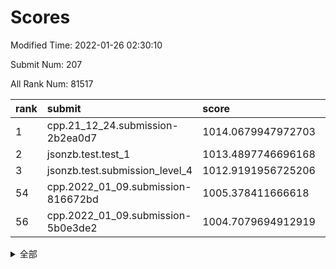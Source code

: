 # Scores

Modified Time: 2022-01-26 02:30:10

Submit Num: 207

All Rank Num: 81517

| rank |               submit               |       score        |       sigma        | pk_num |
| :--- | :--------------------------------- | :----------------- | :----------------- | :----- |
| 1    | cpp.21_12_24.submission-2b2ea0d7   | 1014.0679947972703 | 0.8073446423236295 | 1574   |
| 2    | jsonzb.test.test_1                 | 1013.4897746696168 | 0.8462243739138924 | 1581   |
| 3    | jsonzb.test.submission_level_4     | 1012.9191956725206 | 0.8278346048088749 | 1579   |
| 54   | cpp.2022_01_09.submission-816672bd | 1005.378411666618  | 0.7325551471962441 | 1576   |
| 56   | cpp.2022_01_09.submission-5b0e3de2 | 1004.7079694912919 | 0.7253901227297046 | 1573   |


<details>
<summary>全部</summary>

| rank |                 submit                 |       score        |       sigma        | pk_num |
| :--- | :------------------------------------- | :----------------- | :----------------- | :----- |
| 1    | cpp.21_12_24.submission-2b2ea0d7       | 1014.0679947972703 | 0.8073446423236295 | 1574   |
| 2    | jsonzb.test.test_1                     | 1013.4897746696168 | 0.8462243739138924 | 1581   |
| 3    | jsonzb.test.submission_level_4         | 1012.9191956725206 | 0.8278346048088749 | 1579   |
| 4    | gobigger.level_3.submission_level_3_14 | 1011.565683999896  | 0.7537576117128083 | 1577   |
| 5    | gobigger.level_3.submission_level_3_33 | 1011.5605040682715 | 0.7680455968223924 | 1571   |
| 6    | gobigger.level_3.submission_level_3_21 | 1011.395576063491  | 0.7969378244429612 | 1575   |
| 7    | gobigger.level_3.submission_level_3_19 | 1011.0528264039444 | 0.7703429058305951 | 1575   |
| 8    | gobigger.level_3.submission_level_3_16 | 1011.0041029606458 | 0.7791734639519317 | 1574   |
| 9    | gobigger.level_3.submission_level_3_26 | 1010.9919515818951 | 0.7475486836817873 | 1577   |
| 10   | gobigger.level_3.submission_level_3_38 | 1010.9879564323995 | 0.7598374076590153 | 1575   |
| 11   | gobigger.level_3.submission_level_3_10 | 1010.9427434277243 | 0.774597137519711  | 1575   |
| 12   | gobigger.level_3.submission_level_3_35 | 1010.8532920429496 | 0.764877598513105  | 1575   |
| 13   | gobigger.level_3.submission_level_3_40 | 1010.7657583259645 | 0.773549581734438  | 1571   |
| 14   | gobigger.level_3.submission_level_3_30 | 1010.7458139838502 | 0.7705274507845495 | 1573   |
| 15   | gobigger.level_3.submission_level_3_29 | 1010.6815679345648 | 0.7726045451868611 | 1580   |
| 16   | gobigger.level_3.submission_level_3_27 | 1010.6431596607276 | 0.7763323782073994 | 1574   |
| 17   | gobigger.level_3.submission_level_3_32 | 1010.6230805519867 | 0.7684788450165284 | 1575   |
| 18   | gobigger.level_3.submission_level_3_2  | 1010.4402496142587 | 0.7500581591418274 | 1576   |
| 19   | gobigger.level_3.submission_level_3_34 | 1010.4047560710075 | 0.7745150340751932 | 1580   |
| 20   | gobigger.level_3.submission_level_3_3  | 1010.404446724121  | 0.7811613377990981 | 1574   |
| 21   | gobigger.level_3.submission_level_3_5  | 1010.3932093556683 | 0.7837516360779961 | 1575   |
| 22   | gobigger.level_3.submission_level_3_18 | 1010.3707252265644 | 0.7837360059967656 | 1575   |
| 23   | gobigger.level_3.submission_level_3_37 | 1010.3354410766322 | 0.7615932391878952 | 1574   |
| 24   | gobigger.level_3.submission_level_3_25 | 1010.3083443202067 | 0.7591193989966366 | 1574   |
| 25   | gobigger.level_3.submission_level_3_47 | 1010.160651332937  | 0.7358763280111539 | 1565   |
| 26   | gobigger.level_3.submission_level_3_31 | 1010.0971072483306 | 0.7567708006515818 | 1577   |
| 27   | gobigger.level_3.submission_level_3_7  | 1010.0247036568783 | 0.753879527292466  | 1567   |
| 28   | gobigger.level_3.submission_level_3_23 | 1009.9769375026638 | 0.7403155001544796 | 1576   |
| 29   | gobigger.level_3.submission_level_3_45 | 1009.9551976012981 | 0.7665876382431425 | 1569   |
| 30   | gobigger.level_3.submission_level_3_4  | 1009.9071845548349 | 0.7647540376916169 | 1578   |
| 31   | gobigger.level_3.submission_level_3_43 | 1009.8897482769881 | 0.7630972222755668 | 1578   |
| 32   | gobigger.level_3.submission_level_3_0  | 1009.8817297355581 | 0.7539320908208602 | 1574   |
| 33   | gobigger.level_3.submission_level_3_9  | 1009.8748544659686 | 0.7659994024798277 | 1574   |
| 34   | gobigger.level_3.submission_level_3_8  | 1009.8444726019676 | 0.7542259202649807 | 1576   |
| 35   | gobigger.level_3.submission_level_3_49 | 1009.7549361679634 | 0.7658992290340635 | 1569   |
| 36   | gobigger.level_3.submission_level_3_48 | 1009.7428711876288 | 0.7465171051761439 | 1575   |
| 37   | gobigger.level_3.submission_level_3_6  | 1009.7355505563986 | 0.7729373258358477 | 1573   |
| 38   | gobigger.level_3.submission_level_3_41 | 1009.7217681431061 | 0.7524244702329476 | 1575   |
| 39   | gobigger.level_3.submission_level_3_42 | 1009.6612853613889 | 0.7515141048829758 | 1575   |
| 40   | gobigger.level_3.submission_level_3_44 | 1009.540450736082  | 0.7346266564911402 | 1579   |
| 41   | gobigger.level_3.submission_level_3_46 | 1009.4782231942384 | 0.7282027176369191 | 1573   |
| 42   | gobigger.level_3.submission_level_3_1  | 1009.3332127319496 | 0.7735914054394183 | 1576   |
| 43   | gobigger.level_3.submission_level_3_22 | 1009.3176718023698 | 0.7525193737433089 | 1575   |
| 44   | gobigger.level_3.submission_level_3_12 | 1009.2774923987488 | 0.744571861598378  | 1573   |
| 45   | gobigger.level_3.submission_level_3_13 | 1009.2488441718938 | 0.7555062412985702 | 1575   |
| 46   | gobigger.level_3.submission_level_3_24 | 1009.2458994598518 | 0.7640195206586464 | 1569   |
| 47   | gobigger.level_3.submission_level_3_20 | 1009.2380969137183 | 0.7441163597590527 | 1576   |
| 48   | gobigger.level_3.submission_level_3_28 | 1009.2028770569843 | 0.7345023861448915 | 1573   |
| 49   | gobigger.level_3.submission_level_3_11 | 1009.0356597107594 | 0.7350787175172242 | 1578   |
| 50   | gobigger.level_3.submission_level_3_36 | 1008.8114139384535 | 0.7647849375410246 | 1573   |
| 51   | gobigger.level_3.submission_level_3_39 | 1008.6589749596534 | 0.7560826943356779 | 1575   |
| 52   | gobigger.level_3.submission_level_3_15 | 1008.6364987946864 | 0.7379567895973909 | 1572   |
| 53   | gobigger.level_3.submission_level_3_17 | 1008.0342218495375 | 0.7462485609598252 | 1576   |
| 54   | cpp.2022_01_09.submission-816672bd     | 1005.378411666618  | 0.7325551471962441 | 1576   |
| 55   | gobigger.level_1.submission_level_1_22 | 1004.8555051040275 | 0.7342984929018632 | 1570   |
| 56   | cpp.2022_01_09.submission-5b0e3de2     | 1004.7079694912919 | 0.7253901227297046 | 1573   |
| 57   | gobigger.level_1.submission_level_1_36 | 1004.4966117342785 | 0.7289608986089455 | 1578   |
| 58   | gobigger.level_1.submission_level_1_11 | 1004.3919586743739 | 0.7370811159796012 | 1575   |
| 59   | gobigger.level_1.submission_level_1_6  | 1004.3048872309944 | 0.7124481012338696 | 1574   |
| 60   | gobigger.level_1.submission_level_1_42 | 1004.2456308476876 | 0.7205483516522893 | 1579   |
| 61   | gobigger.level_1.submission_level_1_49 | 1004.0501851468733 | 0.7238865770275943 | 1577   |
| 62   | gobigger.level_1.submission_level_1_43 | 1004.0490140938232 | 0.7168257353906845 | 1576   |
| 63   | gobigger.level_1.submission_level_1_16 | 1004.0049155502    | 0.7335088264192496 | 1574   |
| 64   | gobigger.level_1.submission_level_1_28 | 1003.9284146910038 | 0.7140842232056349 | 1571   |
| 65   | gobigger.level_1.submission_level_1_12 | 1003.8629231596723 | 0.7187410713153467 | 1579   |
| 66   | gobigger.level_1.submission_level_1_19 | 1003.8537141794753 | 0.72981420182159   | 1579   |
| 67   | gobigger.level_1.submission_level_1_21 | 1003.8105988159343 | 0.7180947454553471 | 1576   |
| 68   | gobigger.level_1.submission_level_1_34 | 1003.8035276548384 | 0.7261099476914511 | 1576   |
| 69   | gobigger.level_1.submission_level_1_31 | 1003.7994916893734 | 0.7123399412879682 | 1574   |
| 70   | gobigger.level_1.submission_level_1_32 | 1003.718435618263  | 0.7283105154541679 | 1572   |
| 71   | gobigger.level_1.submission_level_1_48 | 1003.6989340489014 | 0.7210545075514332 | 1576   |
| 72   | gobigger.level_1.submission_level_1_29 | 1003.668704297518  | 0.7362145899317262 | 1576   |
| 73   | gobigger.level_1.submission_level_1_40 | 1003.6177658268969 | 0.717908886681158  | 1573   |
| 74   | gobigger.level_1.submission_level_1_30 | 1003.5794474436474 | 0.702567178522649  | 1580   |
| 75   | gobigger.level_1.submission_level_1_0  | 1003.5243505110118 | 0.7140652320455385 | 1577   |
| 76   | gobigger.level_1.submission_level_1_7  | 1003.4449290906806 | 0.7197384737181858 | 1576   |
| 77   | gobigger.level_1.submission_level_1_3  | 1003.3465072306523 | 0.728910703109278  | 1576   |
| 78   | gobigger.level_1.submission_level_1_18 | 1003.3171140003018 | 0.7177550444228035 | 1568   |
| 79   | gobigger.level_1.submission_level_1_45 | 1003.2922706677392 | 0.7098531282494074 | 1576   |
| 80   | gobigger.level_1.submission_level_1_39 | 1003.2897591270039 | 0.7066875542680083 | 1570   |
| 81   | gobigger.level_1.submission_level_1_15 | 1003.2147457953428 | 0.7058696993247404 | 1576   |
| 82   | gobigger.level_1.submission_level_1_5  | 1003.1956851072543 | 0.7111791045154067 | 1575   |
| 83   | gobigger.level_1.submission_level_1_17 | 1003.179653387825  | 0.7147500306848659 | 1580   |
| 84   | gobigger.level_1.submission_level_1_37 | 1003.1489933644125 | 0.7148159901128497 | 1576   |
| 85   | gobigger.level_1.submission_level_1_25 | 1003.1435385739361 | 0.7053693951221731 | 1573   |
| 86   | gobigger.level_1.submission_level_1_1  | 1003.1425747526037 | 0.7102677430070167 | 1567   |
| 87   | gobigger.level_1.submission_level_1_47 | 1003.1081530793848 | 0.7088800605963271 | 1577   |
| 88   | gobigger.level_1.submission_level_1_33 | 1003.1069821141815 | 0.7245478180894377 | 1575   |
| 89   | gobigger.level_1.submission_level_1_46 | 1003.0449246387421 | 0.7274601200891004 | 1579   |
| 90   | gobigger.level_1.submission_level_1_41 | 1002.873148588249  | 0.7085675602026975 | 1575   |
| 91   | gobigger.level_1.submission_level_1_26 | 1002.7974730138607 | 0.7134519802992634 | 1573   |
| 92   | gobigger.level_1.submission_level_1_35 | 1002.7397625665169 | 0.7245173350281816 | 1576   |
| 93   | gobigger.level_1.submission_level_1_9  | 1002.7317178994874 | 0.7201213751099063 | 1578   |
| 94   | gobigger.level_1.submission_level_1_14 | 1002.6646150232401 | 0.7080371542027385 | 1575   |
| 95   | gobigger.level_1.submission_level_1_24 | 1002.6489869947075 | 0.7273125424059874 | 1575   |
| 96   | gobigger.level_1.submission_level_1_4  | 1002.6370209037398 | 0.7222601175032383 | 1581   |
| 97   | gobigger.level_1.submission_level_1_23 | 1002.6166356176446 | 0.7341927050174298 | 1576   |
| 98   | gobigger.level_1.submission_level_1_27 | 1002.5105948722467 | 0.7170057009221722 | 1577   |
| 99   | gobigger.level_1.submission_level_1_44 | 1002.4908367606055 | 0.7233823574646251 | 1581   |
| 100  | gobigger.level_1.submission_level_1_13 | 1002.4395109885281 | 0.7115942240700055 | 1571   |
| 101  | gobigger.level_1.submission_level_1_2  | 1002.4009500271176 | 0.7114023174983872 | 1578   |
| 102  | gobigger.level_1.submission_level_1_10 | 1002.1601024154954 | 0.7119538034372349 | 1576   |
| 103  | gobigger.level_1.submission_level_1_8  | 1002.0112020147902 | 0.706106927299308  | 1572   |
| 104  | gobigger.level_1.submission_level_1_38 | 1001.8567330402059 | 0.7064109086029922 | 1580   |
| 105  | gobigger.level_1.submission_level_1_20 | 1001.8350581625281 | 0.716018562322129  | 1571   |
| 106  | gobigger.random.submission_random_28   | 997.4044492818732  | 0.7260502401180027 | 1576   |
| 107  | gobigger.random.submission_random_1    | 997.367163820022   | 0.714042007211755  | 1578   |
| 108  | gobigger.random.submission_random_47   | 997.1328509913441  | 0.7043671122199412 | 1571   |
| 109  | gobigger.random.submission_random_36   | 996.9618285200465  | 0.6972584120383823 | 1574   |
| 110  | gobigger.random.submission_random_33   | 996.6782502116008  | 0.7156981256394064 | 1570   |
| 111  | gobigger.random.submission_random_7    | 996.6544178284665  | 0.7113756187387776 | 1579   |
| 112  | gobigger.random.submission_random_20   | 996.6064627121041  | 0.7250885576417838 | 1577   |
| 113  | gobigger.random.submission_random_42   | 996.5953535561209  | 0.7039126422161067 | 1575   |
| 114  | gobigger.random.submission_random_39   | 996.504452704788   | 0.7039670666197166 | 1579   |
| 115  | gobigger.random.submission_random_26   | 996.4997888277084  | 0.7092959296255792 | 1573   |
| 116  | gobigger.random.submission_random_2    | 996.4079187140544  | 0.7069937052081302 | 1578   |
| 117  | gobigger.random.submission_random_30   | 996.3843726780891  | 0.6978734411295648 | 1576   |
| 118  | gobigger.random.submission_random_18   | 996.3675147303696  | 0.6998830671284341 | 1578   |
| 119  | gobigger.random.submission_random_19   | 996.3622009778454  | 0.7340854438196238 | 1579   |
| 120  | gobigger.random.submission_random_12   | 996.3243324514418  | 0.7050692908540566 | 1575   |
| 121  | gobigger.random.submission_random_3    | 996.3100419308387  | 0.7326298753113377 | 1573   |
| 122  | gobigger.random.submission_random_14   | 996.1834462826463  | 0.7071083729399931 | 1579   |
| 123  | gobigger.random.submission_random_44   | 996.1336880531898  | 0.7048760981036352 | 1576   |
| 124  | gobigger.random.submission_random_10   | 996.0825865349728  | 0.7262564272976433 | 1574   |
| 125  | gobigger.random.submission_random_29   | 996.0453635592548  | 0.7140241720939721 | 1572   |
| 126  | gobigger.random.submission_random_6    | 996.039889003155   | 0.7094886799468497 | 1577   |
| 127  | gobigger.random.submission_random_24   | 995.9991843189658  | 0.7124976648953564 | 1568   |
| 128  | gobigger.random.submission_random_8    | 995.8020112230788  | 0.7062553140672    | 1576   |
| 129  | gobigger.random.submission_random_32   | 995.7971164281068  | 0.7120429415200151 | 1584   |
| 130  | gobigger.random.submission_random_23   | 995.6689566453495  | 0.713466172398939  | 1579   |
| 131  | gobigger.random.submission_random_49   | 995.6337152174228  | 0.7131316517926308 | 1574   |
| 132  | gobigger.random.submission_random_25   | 995.6244013904669  | 0.7269093561555706 | 1579   |
| 133  | gobigger.random.submission_random_17   | 995.6197736330206  | 0.7160175071135839 | 1577   |
| 134  | gobigger.random.submission_random_46   | 995.5786409063118  | 0.7295445210170922 | 1576   |
| 135  | gobigger.random.submission_random_38   | 995.5749924628839  | 0.6992813071781483 | 1572   |
| 136  | gobigger.random.submission_random_35   | 995.507646972044   | 0.6966952714529262 | 1572   |
| 137  | gobigger.random.submission_random_21   | 995.4869710321699  | 0.7058095279597036 | 1579   |
| 138  | gobigger.random.submission_random_9    | 995.470646491471   | 0.7161818598516931 | 1573   |
| 139  | gobigger.random.submission_random_27   | 995.3423747229219  | 0.7193764104735337 | 1576   |
| 140  | gobigger.random.submission_random_43   | 995.3421883542505  | 0.7198447065597309 | 1576   |
| 141  | gobigger.random.submission_random_40   | 995.2972121097571  | 0.7018538871325656 | 1577   |
| 142  | gobigger.random.submission_random_34   | 995.2563455355069  | 0.7064987450840016 | 1571   |
| 143  | gobigger.random.submission_random_48   | 995.2483687536004  | 0.7234302983748333 | 1577   |
| 144  | gobigger.random.submission_random_0    | 995.1835388747828  | 0.7095229672081267 | 1571   |
| 145  | gobigger.random.submission_random_15   | 995.1262998034986  | 0.7163063053604809 | 1576   |
| 146  | gobigger.random.submission_random_11   | 995.1018088975801  | 0.7058266974832086 | 1575   |
| 147  | gobigger.random.submission_random_4    | 994.9959958613126  | 0.7025395105860214 | 1575   |
| 148  | gobigger.random.submission_random_41   | 994.9745499214607  | 0.7044893263900243 | 1576   |
| 149  | gobigger.random.submission_random_31   | 994.8842188293236  | 0.7199492424570066 | 1572   |
| 150  | gobigger.random.submission_random_5    | 994.8204331967535  | 0.7135387669054492 | 1574   |
| 151  | gobigger.random.submission_random_37   | 994.6654424681186  | 0.7089428251582617 | 1578   |
| 152  | gobigger.random.submission_random_13   | 994.660282478018   | 0.7114368550653225 | 1579   |
| 153  | gobigger.random.submission_random_45   | 994.5658342496987  | 0.7218263272214667 | 1577   |
| 154  | gobigger.random.submission_random_16   | 994.4709397441551  | 0.7188196952122878 | 1576   |
| 155  | gobigger.random.submission_random_22   | 994.3167431343927  | 0.719911830184368  | 1575   |
| 156  | gobigger.level_2.submission_level_2_28 | 994.1127441040371  | 0.7281371335096867 | 1576   |
| 157  | gobigger.level_2.submission_level_2_19 | 994.0522722019755  | 0.7306721229392458 | 1575   |
| 158  | gobigger.level_2.submission_level_2_32 | 993.525611203854   | 0.740426799055803  | 1571   |
| 159  | gobigger.level_2.submission_level_2_24 | 993.1449891091412  | 0.7304543947303019 | 1579   |
| 160  | gobigger.level_2.submission_level_2_40 | 992.9797851170266  | 0.7486632809866554 | 1574   |
| 161  | gobigger.level_2.submission_level_2_23 | 992.9621237305867  | 0.7329362252612378 | 1578   |
| 162  | gobigger.level_2.submission_level_2_4  | 992.9284514819637  | 0.7425588927847958 | 1576   |
| 163  | gobigger.level_2.submission_level_2_10 | 992.8982875370411  | 0.7330725357743922 | 1576   |
| 164  | gobigger.level_2.submission_level_2_3  | 992.8264439760283  | 0.7375426838347443 | 1575   |
| 165  | gobigger.level_2.submission_level_2_8  | 992.8256212955109  | 0.7515501113890413 | 1580   |
| 166  | gobigger.level_2.submission_level_2_0  | 992.8172210346696  | 0.720287469718146  | 1573   |
| 167  | gobigger.level_2.submission_level_2_5  | 992.7657792139552  | 0.7434702881398507 | 1567   |
| 168  | gobigger.level_2.submission_level_2_26 | 992.7262897767761  | 0.7421494675954511 | 1573   |
| 169  | gobigger.level_2.submission_level_2_9  | 992.5918282068135  | 0.7655759923958857 | 1577   |
| 170  | gobigger.level_2.submission_level_2_17 | 992.5133186611864  | 0.7310742128370216 | 1569   |
| 171  | gobigger.level_2.submission_level_2_38 | 992.4638642305911  | 0.7370509143211429 | 1572   |
| 172  | gobigger.level_2.submission_level_2_2  | 992.4197541482387  | 0.7327582570129358 | 1576   |
| 173  | gobigger.level_2.submission_level_2_48 | 992.3002972982802  | 0.7355037678015492 | 1575   |
| 174  | gobigger.level_2.submission_level_2_12 | 992.2901381730031  | 0.7281877197716259 | 1578   |
| 175  | gobigger.level_2.submission_level_2_25 | 992.2901253697682  | 0.73702510808196   | 1575   |
| 176  | gobigger.level_2.submission_level_2_6  | 992.1843209509674  | 0.7496501609461685 | 1576   |
| 177  | gobigger.level_2.submission_level_2_22 | 992.171445872237   | 0.7366768589505963 | 1575   |
| 178  | gobigger.level_2.submission_level_2_43 | 992.1177893508325  | 0.7462801871191053 | 1573   |
| 179  | gobigger.level_2.submission_level_2_34 | 992.0522857353159  | 0.746779297515891  | 1573   |
| 180  | gobigger.level_2.submission_level_2_21 | 991.9495968285045  | 0.7319982548679645 | 1572   |
| 181  | gobigger.level_2.submission_level_2_13 | 991.9449838915397  | 0.7523416298273463 | 1579   |
| 182  | gobigger.level_2.submission_level_2_30 | 991.911351921917   | 0.7450482948383741 | 1577   |
| 183  | gobigger.level_2.submission_level_2_39 | 991.883838638685   | 0.7354481779230225 | 1577   |
| 184  | gobigger.level_2.submission_level_2_31 | 991.8653408803534  | 0.7664133233730148 | 1577   |
| 185  | gobigger.level_2.submission_level_2_15 | 991.7846119667015  | 0.7490271523866731 | 1577   |
| 186  | gobigger.level_2.submission_level_2_18 | 991.7559920166232  | 0.7396188725860255 | 1571   |
| 187  | gobigger.level_2.submission_level_2_27 | 991.5951959874316  | 0.743245278650433  | 1577   |
| 188  | gobigger.level_2.submission_level_2_1  | 991.526804331657   | 0.753255255135737  | 1574   |
| 189  | gobigger.level_2.submission_level_2_36 | 991.5130700992258  | 0.743502463711274  | 1582   |
| 190  | gobigger.level_2.submission_level_2_11 | 991.4192806557302  | 0.7589934360042471 | 1578   |
| 191  | gobigger.level_2.submission_level_2_7  | 991.3260199025264  | 0.759975746263667  | 1578   |
| 192  | gobigger.level_2.submission_level_2_45 | 991.3150108994753  | 0.7489059252816744 | 1575   |
| 193  | gobigger.level_2.submission_level_2_37 | 991.2098244798225  | 0.7549226582420566 | 1578   |
| 194  | gobigger.level_2.submission_level_2_46 | 991.1368656379216  | 0.7552491758531532 | 1582   |
| 195  | gobigger.level_2.submission_level_2_29 | 991.086065475992   | 0.7573413780470651 | 1576   |
| 196  | gobigger.level_2.submission_level_2_42 | 991.0384908436818  | 0.734901272438219  | 1574   |
| 197  | gobigger.level_2.submission_level_2_44 | 991.0036053689382  | 0.7505191653967704 | 1570   |
| 198  | gobigger.level_2.submission_level_2_33 | 990.9127927973533  | 0.7903523703340921 | 1573   |
| 199  | gobigger.level_2.submission_level_2_14 | 990.8340109142393  | 0.7836740049519565 | 1571   |
| 200  | gobigger.level_2.submission_level_2_20 | 990.7228962861226  | 0.7754564114834849 | 1577   |
| 201  | gobigger.level_2.submission_level_2_35 | 990.601963806862   | 0.7522570610287469 | 1577   |
| 202  | gobigger.level_2.submission_level_2_41 | 990.5819957227529  | 0.7469911041741562 | 1575   |
| 203  | gobigger.level_2.submission_level_2_49 | 990.5581389483351  | 0.7643101733487836 | 1575   |
| 204  | gobigger.level_2.submission_level_2_16 | 990.3052673337309  | 0.7640896952977394 | 1575   |
| 205  | gobigger.level_2.submission_level_2_47 | 989.1534208998303  | 0.7664606311898643 | 1578   |
| 206  | gobigger.none.submission_none_1        | 976.0886073930459  | 1.4430101375450313 | 1576   |
| 207  | gobigger.none.submission_none_0        | 975.4614204755742  | 1.4415172753578058 | 1576   |

</details>